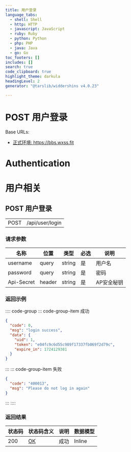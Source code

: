 ```yaml
---
title: 用户登录
language_tabs:
  - shell: Shell
  - http: HTTP
  - javascript: JavaScript
  - ruby: Ruby
  - python: Python
  - php: PHP
  - java: Java
  - go: Go
toc_footers: []
includes: []
search: true
code_clipboard: true
highlight_theme: darkula
headingLevel: 2
generator: "@tarslib/widdershins v4.0.23"

---
```

# POST 用户登录
Base URLs:

* <a href="https://bbs.wxss.fit">正式环境: https://bbs.wxss.fit</a>

# Authentication

# 用户相关

## POST 用户登录
|||
|---|---|
|POST|/api/user/login|

### 请求参数

|名称|位置|类型|必选|说明|
|---|---|---|---|---|
|username|query|string| 是 |用户名|
|password|query|string| 是 |密码|
|Api-Secret|header|string| 是 |AP安全秘钥|

### 返回示例

:::: code-group
::: code-group-item 成功
```json
{
  "code": 0,
  "msg": "login success",
  "data": {
    "uid": 1,
    "token": "e04fc9c6d55c989f17337fb069f2d79c",
    "expire_in": 1724129381
  }
}
```
:::
::: code-group-item 失败
```json
{
  "code": "400013",
  "msg": "Please do not log in again"
}
```
:::
::::

### 返回结果

|状态码|状态码含义|说明|数据模型|
|---|---|---|---|
|200|[OK](https://tools.ietf.org/html/rfc7231#section-6.3.1)|成功|Inline|
